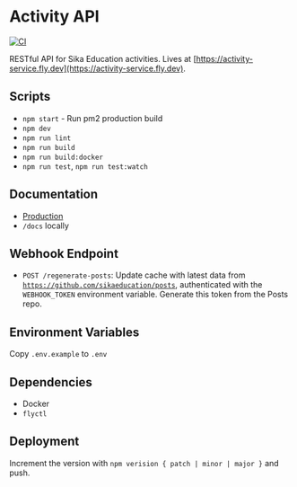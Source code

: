 # Activity API

[![CI](https://github.com/sikaeducation/activity-service/actions/workflows/main.yml/badge.svg)](https://github.com/sikaeducation/activity-service/actions/workflows/main.yml)

RESTful API for Sika Education activities. Lives at [https://activity-service.fly.dev](https://activity-service.fly.dev).

## Scripts

- `npm start` - Run pm2 production build
- `npm dev`
- `npm run lint`
- `npm run build`
- `npm run build:docker`
- `npm run test`, `npm run test:watch`

## Documentation

- [Production](https://activity-service.fly.dev/docs)
- `/docs` locally

## Webhook Endpoint

- `POST /regenerate-posts`: Update cache with latest data from [`https://github.com/sikaeducation/posts`](https://github.com/sikaeducation/posts), authenticated with the `WEBHOOK_TOKEN` environment variable. Generate this token from the Posts repo.

## Environment Variables

Copy `.env.example` to `.env`

## Dependencies

- Docker
- `flyctl`

## Deployment

Increment the version with `npm verision { patch | minor | major }` and push.

